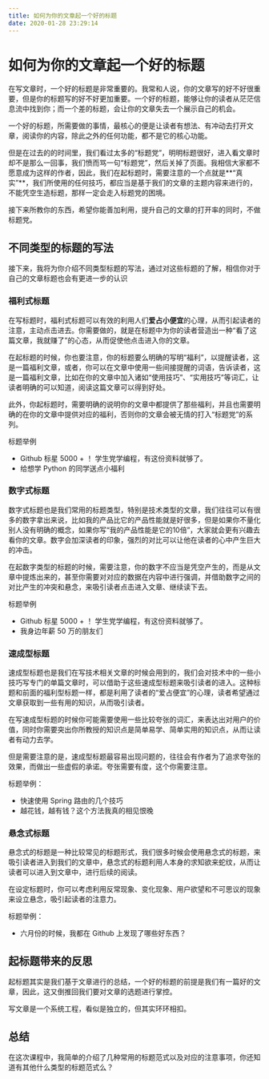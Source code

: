 ```yaml
---
title: 如何为你的文章起一个好的标题
date: 2020-01-28 23:29:14
---
```


# 如何为你的文章起一个好的标题

在写文章时，一个好的标题是非常重要的。我常和人说，你的文章写的好不好很重要，但是你的标题写的好不好更加重要。一个好的标题，能够让你的读者从茫茫信息流中找到你；而一个差的标题，会让你的文章失去一个展示自己的机会。

一个好的标题，所需要做的事情，最核心的便是让读者有想法、有冲动去打开文章，阅读你的内容，除此之外的任何功能，都不是它的核心功能。

但是在过去的的时间里，我们看过太多的“标题党”，明明标题很好，进入看文章时却不是那么一回事，我们愤而骂一句“标题党”，然后关掉了页面。我相信大家都不愿意成为这样的作者，因此，我们在起标题时，需要注意的一个点就是**“真实”**，我们所使用的任何技巧，都应当是基于我们的文章的主题内容来进行的，不能凭空生造标题，那样一定会走入标题党的困境。

接下来所教你的东西，希望你能善加利用，提升自己的文章的打开率的同时，不做标题党。

## 不同类型的标题的写法

接下来，我将为你介绍不同类型标题的写法，通过对这些标题的了解，相信你对于自己的文章标题也会有更进一步的认识

### 福利式标题

在写标题时，福利式标题可以有效的利用人们**爱占小便宜**的心理，从而引起读者的注意，主动点击进去。你需要做的，就是在标题中为你的读者营造出一种“看了这篇文章，我就赚了”的心态，从而促使他点击进入你的文章。

在起标题的时候，你也要注意，你的标题要么明确的写明“福利”，以提醒读者，这是一篇福利文章，或者，你可以在文章中使用一些间接提醒的词语，告诉读者，这是一篇福利文章，比如在你的文章中加入诸如“使用技巧”、“实用技巧”等词汇，让读者明确的可以知道，阅读这篇文章可以得到好处。

此外，你起标题时，需要明确的说明你的文章中都提供了那些福利，并且也需要明确的在你的文章中提供对应的福利，否则你的文章会被无情的打入“标题党”的系列。

标题举例
-  Github 标星 5000 + ！ 学生党学编程，有这份资料就够了。
- 给想学 Python 的同学送点小福利


### 数字式标题

数字式标题也是我们常用的标题类型，特别是技术类型的文章，我们往往可以有很多的数字拿出来说，比如我的产品比它的产品性能就是好很多，但是如果你不量化别人没有明确的概念，如果你写“我的产品性能是它的10倍”，大家就会更有兴趣去看你的文章。数字会加深读者的印象，强烈的对比可以让他在读者的心中产生巨大的冲击。

在起数字类型的标题的时候，需要注意，你的数字不应当是凭空产生的，而是从文章中提炼出来的，甚至你需要对对应的数据在内容中进行强调，并借助数字之间的对比产生的冲突和悬念，来吸引读者点击进入文章、继续读下去。

标题举例

- Github 标星 5000 + ！ 学生党学编程，有这份资料就够了。
- 我身边年薪 50 万的朋友们


### 速成型标题

速成型标题也是我们在写技术相关文章的时候会用到的，我们会对技术中的一些小技巧写专门的单篇文章时，可以借助于这些速成型标题来吸引读者的进入。这种标题和前面的福利型标题一样，都是利用了读者的“爱占便宜”的心理，读者希望通过文章获取到一些有用的知识，从而吸引读者。

在写速成型标题的时候你可能需要使用一些比较夸张的词汇，来表达出对用户的价值，同时你需要突出你所教授的知识点是简单易学、简单实用的知识点，从而让读者有动力去学。

但是需要注意的是，速成型标题最容易出现问题的，往往会有作者为了追求夸张的效果，而做出一些虚假的承诺。夸张需要有度，这个你需要注意。

标题举例：

- 快速使用 Spring 路由的几个技巧
- 越花钱，越有钱？这个方法我真的相见恨晚

### 悬念式标题

悬念式的标题是一种比较常见的标题形式，我们很多时候会使用悬念式的标题，来吸引读者进入到我们的文章中，悬念式的标题利用人本身的求知欲来蛇纹，从而让读者可以进入到文章中，进行后续的阅读。

在设定标题时，你可以考虑利用反常现象、变化现象、用户欲望和不可思议的现象来设立悬念，吸引起读者的注意力。

标题举例：

 - 六月份的时候，我都在 Github 上发现了哪些好东西？


## 起标题带来的反思

起标题其实是我们基于文章进行的总结，一个好的标题的前提是我们有一篇好的文章，因此，这又倒推回我们要对文章的选题进行掌控。

写文章是一个系统工程，看似是独立的，但其实环环相扣。

## 总结

在这次课程中，我简单的介绍了几种常用的标题范式以及对应的注意事项，你还知道有其他什么类型的标题范式么？